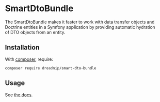 SmartDtoBundle
===============

The SmartDtoBundle makes it faster to work with data transfer objects and Doctrine entities in a Symfony application by providing automatic hydration of DTO objects from an entity.

Installation
------------

With [composer](https://getcomposer.org), require:

`composer require dreadnip/smart-dto-bundle`

Usage
-----

See [the docs](docs/index.md).
